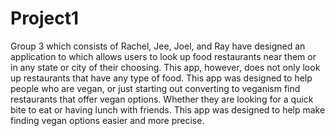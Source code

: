# Project1


 Group 3 which consists of Rachel, Jee, Joel, and Ray have designed an application to which allows users to look up food restaurants near them or in any state or city of their choosing. This app, however, does not only look up restaurants that have any type of food. This app was designed to help people who are vegan, or just starting out converting to veganism find restaurants that offer vegan options. Whether they are looking for a quick bite to eat or having lunch with friends. This app was designed to help make finding vegan options easier and more precise.